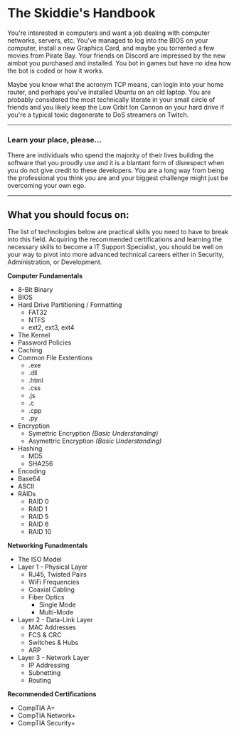 # The Skiddie's Handbook
You're interested in computers and want a job dealing with computer networks, servers, etc.  You've managed to log into the BIOS on your computer, install a new Graphics Card, and maybe you torrented a few movies from Pirate Bay. Your friends on Discord are impressed by the new aimbot you purchased and installed.  You bot in games but have no idea how the bot is coded or how it works.  

Maybe you know what the acronym TCP means, can login into your home router, and perhaps you've installed Ubuntu on an old laptop.  You are probably considered the most technically literate in your small circle of friends and you likely keep the Low Orbit Ion Cannon on your hard drive if you're a typical toxic degenerate to DoS streamers on Twitch.

-------

### Learn your place, please...
There are individuals who spend the majority of their lives building the software that you proudly use and it is a blantant form of disrespect when you do not give credit to these developers.  You are a long way from being the professional you think you are and your biggest challenge might just be overcoming your own ego.

-------
## What you should focus on:
The list of technologies below are practical skills you need to have to break into this field.  Acquiring the recommended certifications and learning the necessary skills to become a IT Support Specialist, you should be well on your way to pivot into more advanced technical careers either in Security, Administration, or Development.

**Computer Fundamentals**
* 8-Bit Binary
* BIOS
* Hard Drive Partitioning / Formatting
  * FAT32
  * NTFS
  * ext2, ext3, ext4
* The Kernel
* Password Policies
* Caching
* Common File Exstentions
  * .exe
  * .dll
  * .html
  * .css
  * .js
  * .c
  * .cpp
  * .py
* Encryption
  * Symettric Encryption _(Basic Understanding)_
  * Asymettric Encryption _(Basic Understanding)_
* Hashing
  * MD5
  * SHA256
* Encoding
 * Base64
 * ASCII
* RAIDs
  * RAID 0
  * RAID 1
  * RAID 5
  * RAID 6
  * RAID 10

**Networking Funadmentals**
* The ISO Model
 * Layer 1 - Physical Layer
   * RJ45, Twisted Pairs
   * WiFi Frequencies
   * Coaxial Cabling
   * Fiber Optics
     * Single Mode
     * Multi-Mode
 * Layer 2 - Data-Link Layer
   * MAC Addresses
   * FCS & CRC
   * Switches & Hubs
   * ARP
 * Layer 3 - Network Layer
   * IP Addressing
   * Subnetting
   * Routing
  

**Recommended Certifications**
* CompTIA A+
* CompTIA Network+
* CompTIA Security+
